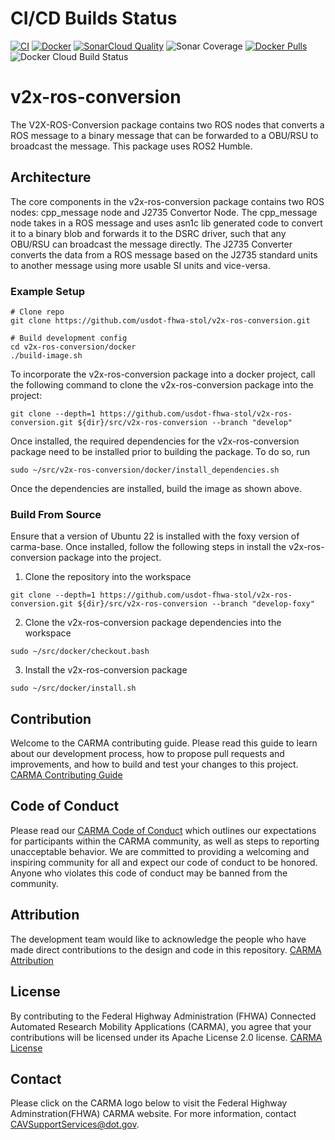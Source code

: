 # CI/CD Builds Status
[![CI](https://github.com/usdot-fhwa-stol/v2x-ros-conversion/actions/workflows/ci.yml/badge.svg)](https://github.com/usdot-fhwa-stol/v2x-ros-conversion/actions/workflows/ci.yml)
[![Docker](https://github.com/usdot-fhwa-stol/v2x-ros-conversion/actions/workflows/docker.yml/badge.svg)](https://github.com/usdot-fhwa-stol/v2x-ros-conversion/actions/workflows/docker.yml)
[![SonarCloud Quality](https://sonarcloud.io/api/project_badges/measure?projectKey=usdot-fhwa-stol_v2x-ros-conversion&metric=alert_status)](https://sonarcloud.io/summary/new_code?id=usdot-fhwa-stol_v2x-ros-conversion-humble)
![Sonar Coverage](https://img.shields.io/sonar/coverage/usdot-fhwa-stol_v2x-ros-conversion?server=https%3A%2F%2Fsonarcloud.io)
[![Docker Pulls](https://img.shields.io/docker/pulls/usdotfhwastoldev/v2x-ros-conversion)](https://hub.docker.com/repository/docker/usdotfhwastoldev/v2x-ros-conversion/general)
![Docker Cloud Build Status](https://img.shields.io/docker/cloud/build/usdotfhwastoldev/v2x-ros-conversion)

# v2x-ros-conversion
The V2X-ROS-Conversion package contains two ROS nodes that converts a ROS message to a binary message that can be forwarded to a OBU/RSU to broadcast the message. This package uses ROS2 Humble.

## Architecture

The core components in the v2x-ros-conversion package contains two ROS nodes: cpp_message node and J2735 Convertor Node. The cpp_message node takes in a ROS message and uses asn1c lib generated code to convert it to a binary blob and forwards it to the DSRC driver, such that any OBU/RSU can broadcast the message directly. The J2735 Converter converts the data from a ROS message based on the J2735 standard units to another message using more usable SI units and vice-versa.

### Example Setup

```
# Clone repo
git clone https://github.com/usdot-fhwa-stol/v2x-ros-conversion.git

# Build development config
cd v2x-ros-conversion/docker
./build-image.sh
```

To incorporate the v2x-ros-conversion package into a docker project, call the following command to clone the v2x-ros-conversion package into the project:
```
git clone --depth=1 https://github.com/usdot-fhwa-stol/v2x-ros-conversion.git ${dir}/src/v2x-ros-conversion --branch "develop"
```
Once installed, the required dependencies for the v2x-ros-conversion package need to be installed prior to building the package. To do so, run 
```
sudo ~/src/v2x-ros-conversion/docker/install_dependencies.sh
```

Once the dependencies are installed, build the image as shown above.

### Build From Source
Ensure that a version of Ubuntu 22 is installed with the foxy version of carma-base. Once installed, follow the following steps in install the v2x-ros-conversion package into the project.
1. Clone the repository into the workspace
```
git clone --depth=1 https://github.com/usdot-fhwa-stol/v2x-ros-conversion.git ${dir}/src/v2x-ros-conversion --branch "develop-foxy"
```
2. Clone the v2x-ros-conversion package dependencies into the workspace
```
sudo ~/src/docker/checkout.bash
```
3. Install the v2x-ros-conversion package
```
sudo ~/src/docker/install.sh
```

## Contribution
Welcome to the CARMA contributing guide. Please read this guide to learn about our development process, how to propose pull requests and improvements, and how to build and test your changes to this project. [CARMA Contributing Guide](https://github.com/usdot-fhwa-stol/CARMAPlatform/blob/develop/Contributing.md) 

## Code of Conduct 
Please read our [CARMA Code of Conduct](https://github.com/usdot-fhwa-stol/CARMAPlatform/blob/develop/Code_of_Conduct.md) which outlines our expectations for participants within the CARMA community, as well as steps to reporting unacceptable behavior. We are committed to providing a welcoming and inspiring community for all and expect our code of conduct to be honored. Anyone who violates this code of conduct may be banned from the community.

## Attribution
The development team would like to acknowledge the people who have made direct contributions to the design and code in this repository. [CARMA Attribution](https://github.com/usdot-fhwa-stol/carma-platform/blob/develop/ATTRIBUTION.md) 

## License
By contributing to the Federal Highway Administration (FHWA) Connected Automated Research Mobility Applications (CARMA), you agree that your contributions will be licensed under its Apache License 2.0 license. [CARMA License](https://github.com/usdot-fhwa-stol/CARMAPlatform/blob/develop/docs/License.md) 

## Contact
Please click on the CARMA logo below to visit the Federal Highway Adminstration(FHWA) CARMA website. For more information, contact CAVSupportServices@dot.gov.

